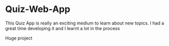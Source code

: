 # Quiz-Web-App
This Quiz App is really an exciting medium to learn about new topics. I had a great time developing it and I learnt a lot in the process

Huge project
